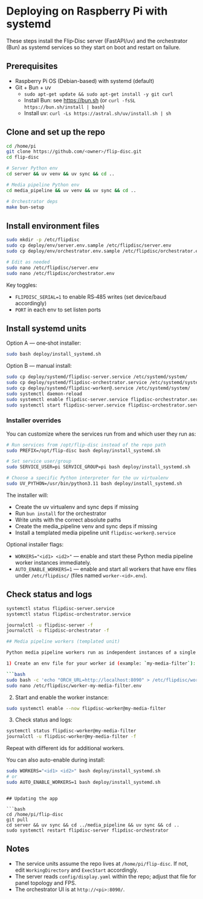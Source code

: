 # Deploying on Raspberry Pi with systemd

These steps install the Flip‑Disc server (FastAPI/uv) and the orchestrator (Bun) as systemd services so they start on boot and restart on failure.

## Prerequisites

- Raspberry Pi OS (Debian-based) with systemd (default)
- Git + Bun + uv
  - `sudo apt-get update && sudo apt-get install -y git curl`
  - Install Bun: see https://bun.sh (or `curl -fsSL https://bun.sh/install | bash`)
  - Install uv: `curl -Ls https://astral.sh/uv/install.sh | sh`

## Clone and set up the repo

```bash
cd /home/pi
git clone https://github.com/<owner>/flip-disc.git
cd flip-disc

# Server Python env
cd server && uv venv && uv sync && cd ..

# Media pipeline Python env
cd media_pipeline && uv venv && uv sync && cd ..

# Orchestrator deps
make bun-setup
```

## Install environment files

```bash
sudo mkdir -p /etc/flipdisc
sudo cp deploy/env/server.env.sample /etc/flipdisc/server.env
sudo cp deploy/env/orchestrator.env.sample /etc/flipdisc/orchestrator.env

# Edit as needed
sudo nano /etc/flipdisc/server.env
sudo nano /etc/flipdisc/orchestrator.env
```

Key toggles:
- `FLIPDISC_SERIAL=1` to enable RS‑485 writes (set device/baud accordingly)
- `PORT` in each env to set listen ports

## Install systemd units

Option A — one‑shot installer:

```bash
sudo bash deploy/install_systemd.sh
```

Option B — manual install:

```bash
sudo cp deploy/systemd/flipdisc-server.service /etc/systemd/system/
sudo cp deploy/systemd/flipdisc-orchestrator.service /etc/systemd/system/
sudo cp deploy/systemd/flipdisc-worker@.service /etc/systemd/system/
sudo systemctl daemon-reload
sudo systemctl enable flipdisc-server.service flipdisc-orchestrator.service
sudo systemctl start flipdisc-server.service flipdisc-orchestrator.service
```

### Installer overrides

You can customize where the services run from and which user they run as:

```bash
# Run services from /opt/flip-disc instead of the repo path
sudo PREFIX=/opt/flip-disc bash deploy/install_systemd.sh

# Set service user/group
sudo SERVICE_USER=pi SERVICE_GROUP=pi bash deploy/install_systemd.sh

# Choose a specific Python interpreter for the uv virtualenv
sudo UV_PYTHON=/usr/bin/python3.11 bash deploy/install_systemd.sh
```

The installer will:
- Create the uv virtualenv and sync deps if missing
- Run `bun install` for the orchestrator
- Write units with the correct absolute paths
- Create the media_pipeline venv and sync deps if missing
- Install a templated media pipeline unit `flipdisc-worker@.service`

Optional installer flags:

- `WORKERS="<id1> <id2>"` — enable and start these Python media pipeline worker instances immediately.
- `AUTO_ENABLE_WORKERS=1` — enable and start all workers that have env files under `/etc/flipdisc/` (files named `worker-<id>.env`).

## Check status and logs

```bash
systemctl status flipdisc-server.service
systemctl status flipdisc-orchestrator.service

journalctl -u flipdisc-server -f
journalctl -u flipdisc-orchestrator -f

## Media pipeline workers (templated unit)

Python media pipeline workers run as independent instances of a single template unit. Each instance has its own env file and lifecycle.

1) Create an env file for your worker id (example: `my-media-filter`):

```bash
sudo bash -c 'echo "ORCH_URL=http://localhost:8090" > /etc/flipdisc/worker-my-media-filter.env'
sudo nano /etc/flipdisc/worker-my-media-filter.env
```

2) Start and enable the worker instance:

```bash
sudo systemctl enable --now flipdisc-worker@my-media-filter
```

3) Check status and logs:

```bash
systemctl status flipdisc-worker@my-media-filter
journalctl -u flipdisc-worker@my-media-filter -f
```

Repeat with different ids for additional workers.

You can also auto-enable during install:

```bash
sudo WORKERS="<id1> <id2>" bash deploy/install_systemd.sh
# or
sudo AUTO_ENABLE_WORKERS=1 bash deploy/install_systemd.sh
```
```

## Updating the app

```bash
cd /home/pi/flip-disc
git pull
cd server && uv sync && cd ../media_pipeline && uv sync && cd ..
sudo systemctl restart flipdisc-server flipdisc-orchestrator
```

## Notes

- The service units assume the repo lives at `/home/pi/flip-disc`. If not, edit `WorkingDirectory` and `ExecStart` accordingly.
- The server reads `config/display.yaml` within the repo; adjust that file for panel topology and FPS.
- The orchestrator UI is at `http://<pi>:8090/`.
